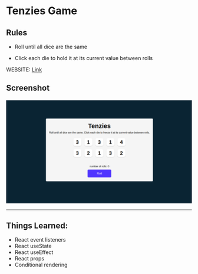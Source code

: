 # Tenzies Game

## Rules

- Roll until all dice are the same

- Click each die to hold it at its current value between rolls

WEBSITE: [Link](https://tenzies-game-olive.vercel.app/)

## Screenshot

![App Screenshot](/public/tenzies-screenshot.jpg)

---

## Things Learned:

- React event listeners
- React useState
- React useEffect
- React props
- Conditional rendering
